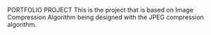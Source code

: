 PORTFOLIO PROJECT
This is the project that is based on Image Compression Algorithm being designed with the JPEG compression algorithm. 
